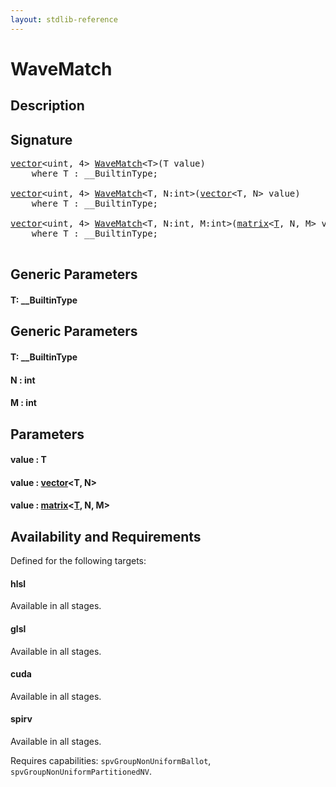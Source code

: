 ```yaml
---
layout: stdlib-reference
---
```


# WaveMatch

## Description





## Signature 

<pre>
<a href="/stdlib-reference/types/vector/index" class="code_type">vector</a>&lt;<span class="code_keyword">uint</span>, 4&gt; <a href="/stdlib-reference/global-decls/WaveMatch">WaveMatch</a>&lt;<span class="code_type">T</span>&gt;(<span class="code_type">T</span> <span class='code_param'>value</span>)
    <span class='code_keyword'>where</span> <span class="code_type">T</span> : __BuiltinType;

<a href="/stdlib-reference/types/vector/index" class="code_type">vector</a>&lt;<span class="code_keyword">uint</span>, 4&gt; <a href="/stdlib-reference/global-decls/WaveMatch">WaveMatch</a>&lt;<span class="code_type">T</span>, N:<span class="code_keyword">int</span>&gt;(<a href="/stdlib-reference/types/vector/index" class="code_type">vector</a>&lt;<span class="code_type">T</span>, N&gt; <span class='code_param'>value</span>)
    <span class='code_keyword'>where</span> <span class="code_type">T</span> : __BuiltinType;

<a href="/stdlib-reference/types/vector/index" class="code_type">vector</a>&lt;<span class="code_keyword">uint</span>, 4&gt; <a href="/stdlib-reference/global-decls/WaveMatch">WaveMatch</a>&lt;<span class="code_type">T</span>, N:<span class="code_keyword">int</span>, M:<span class="code_keyword">int</span>&gt;(<a href="/stdlib-reference/types/matrix/index" class="code_type">matrix</a>&lt;<a href="/stdlib-reference/types/matrix/T" class="code_type">T</a>, N, M&gt; <span class='code_param'>value</span>)
    <span class='code_keyword'>where</span> <span class="code_type">T</span> : __BuiltinType;

</pre>

## Generic Parameters

#### T: \_\_BuiltinType

## Generic Parameters

#### T: \_\_BuiltinType
#### N  : int
#### M  : int

## Parameters

#### value  : T
#### value  : [vector](/stdlib-reference/types/vector/index)\<T, N\>
#### value  : [matrix](/stdlib-reference/types/matrix/index)\<[T](/stdlib-reference/types/matrix/T), N, M\>

## Availability and Requirements

Defined for the following targets:

#### hlsl
Available in all stages.

#### glsl
Available in all stages.

#### cuda
Available in all stages.

#### spirv
Available in all stages.

Requires capabilities: `spvGroupNonUniformBallot`, `spvGroupNonUniformPartitionedNV`.



